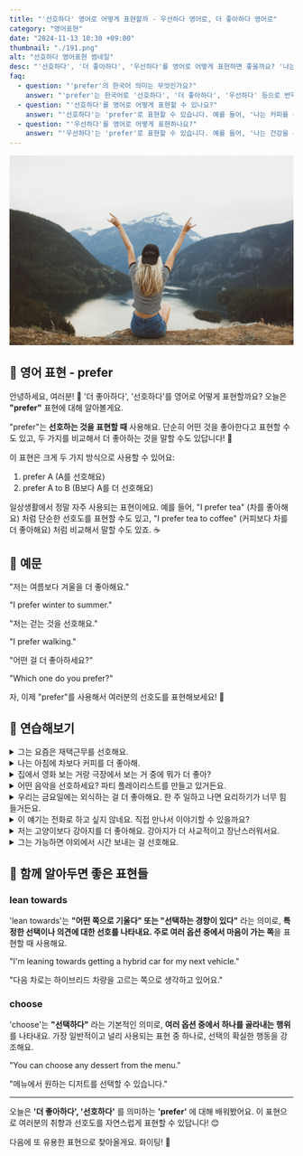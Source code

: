 ```yaml
---
title: "'선호하다' 영어로 어떻게 표현할까 - 우선하다 영어로, 더 좋아하다 영어로"
category: "영어표현"
date: "2024-11-13 10:30 +09:00"
thumbnail: "./191.png"
alt: "선호하다 영어표현 썸네일"
desc: "'선호하다', '더 좋아하다', '우선하다'를 영어로 어떻게 표현하면 좋을까요? '나는 커피를 선호해', '나는 영화 보는 것을 더 좋아해', '나는 건강을 우선해' 등을 영어로 표현하는 법을 배워봅시다. 다양한 예문을 통해서 연습하고 본인의 표현으로 만들어 보세요."
faq:
  - question: "'prefer'의 한국어 의미는 무엇인가요?"
    answer: "'prefer'는 한국어로 '선호하다', '더 좋아하다', '우선하다' 등으로 번역될 수 있습니다."
  - question: "'선호하다'를 영어로 어떻게 표현할 수 있나요?"
    answer: "'선호하다'는 'prefer'로 표현할 수 있습니다. 예를 들어, '나는 커피를 선호해'는 'I prefer coffee'로 말할 수 있습니다."
  - question: "'우선하다'를 영어로 어떻게 표현하나요?"
    answer: "'우선하다'는 'prefer'로 표현할 수 있습니다. 예를 들어, '나는 건강을 우선해'는 'I prefer health over everything'으로 표현할 수 있습니다."
---
```


![절벽에 앉아 두손을 뻗고 있는 여성](./191-1.jpg)

## 🌟 영어 표현 - prefer

안녕하세요, 여러분! 👋 '더 좋아하다', '선호하다'를 영어로 어떻게 표현할까요? 오늘은 **"prefer"** 표현에 대해 알아볼게요.

"prefer"는 **선호하는 것을 표현할 때** 사용해요. 단순히 어떤 것을 좋아한다고 표현할 수도 있고, 두 가지를 비교해서 더 좋아하는 것을 말할 수도 있답니다! 🤔

이 표현은 크게 두 가지 방식으로 사용할 수 있어요:

1. prefer A (A를 선호해요)
2. prefer A to B (B보다 A를 더 선호해요)

일상생활에서 정말 자주 사용되는 표현이에요. 예를 들어, "I prefer tea" (차를 좋아해요) 처럼 단순한 선호도를 표현할 수도 있고, "I prefer tea to coffee" (커피보다 차를 더 좋아해요) 처럼 비교해서 말할 수도 있죠. ☕️

<ins class="adsbygoogle"
     style="display:block"
     data-ad-client="ca-pub-1465612013356152"
     data-ad-slot="2106896038"
     data-ad-format="auto"
     data-full-width-responsive="true"></ins>

<script>
     (adsbygoogle = window.adsbygoogle || []).push({});
</script>

## 📖 예문

"저는 여름보다 겨울을 더 좋아해요."

"I prefer winter to summer."

"저는 걷는 것을 선호해요."

"I prefer walking."

"어떤 걸 더 좋아하세요?"

"Which one do you prefer?"

자, 이제 "prefer"를 사용해서 여러분의 선호도를 표현해보세요! 🌟

## 💬 연습해보기

<details>
<summary>그는 요즘은 재택근무를 선호해요.</summary>
<span>He prefers working from home these days.</span>
</details>

<details>
<summary>나는 아침에 차보다 커피를 더 좋아해.</summary>
<span>I prefer coffee over tea in the morning.</span>
</details>

<details>
<summary>집에서 영화 보는 거랑 극장에서 보는 거 중에 뭐가 더 좋아?</summary>
<span>Do you prefer watching movies at home or in theaters?</span>
</details>
<details>

<summary>어떤 음악을 선호하세요? 파티 플레이리스트를 만들고 있거든요.</summary>
<span>What kind of music do you prefer? I'm making a playlist for the party.</span>
</details>

<details>
<summary>우리는 금요일에는 외식하는 걸 더 좋아해요. 한 주 일하고 나면 요리하기가 너무 힘들거든요.</summary>
<span>We prefer to eat out on Fridays. Cooking after a long week is too much.</span>
</details>

<details>
<summary>이 얘기는 전화로 하고 싶지 않네요. 직접 만나서 이야기할 수 있을까요?</summary>
<span>I'd prefer not to discuss this over the phone. Can we meet <a href="/blog/in-english/070.in-person/">in person</a>?</span>
</details>

<details>
<summary>저는 고양이보다 강아지를 더 좋아해요. 강아지가 더 사교적이고 장난스러워서요.</summary>
<span>I prefer dogs to cats. They're more social and playful.</span>
</details>

<details>
<summary>그는 가능하면 야외에서 시간 보내는 걸 선호해요.</summary>
<span>He prefers spending time outdoors whenever possible.</span>
</details>

## 🤝 함께 알아두면 좋은 표현들

### lean towards

'lean towards'는 **"어떤 쪽으로 기울다" 또는 "선택하는 경향이 있다"** 라는 의미로, **특정한 선택이나 의견에 대한 선호를 나타내요. 주로 여러 옵션 중에서 마음이 가는 쪽**을 표현할 때 사용해요.

"I'm leaning towards getting a hybrid car for my next vehicle."

"다음 차로는 하이브리드 차량을 고르는 쪽으로 생각하고 있어요."

### choose

'choose'는 **"선택하다"** 라는 기본적인 의미로, **여러 옵션 중에서 하나를 골라내는 행위**를 나타내요. 가장 일반적이고 널리 사용되는 표현 중 하나로, 선택의 확실한 행동을 강조해요.

"You can choose any dessert from the menu."

"메뉴에서 원하는 디저트를 선택할 수 있습니다."

---

오늘은 **'더 좋아하다', '선호하다'** 를 의미하는 **'prefer'** 에 대해 배워봤어요. 이 표현으로 여러분의 취향과 선호도를 자연스럽게 표현할 수 있답니다! 😊

다음에 또 유용한 표현으로 찾아올게요. 화이팅! 💪
